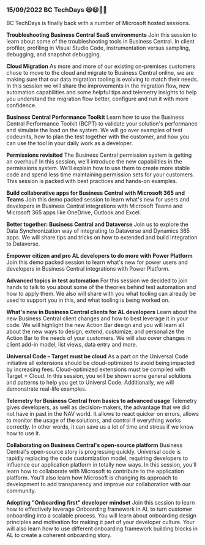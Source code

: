 ### 15/09/2022 BC TechDays 😃😃👏👏
BC TechDays is finally back with a number of Microsoft hosted sessions.

**Troubleshooting Business Central SaaS environments**
Join this session to learn about some of the troubleshooting tools in Business Central. In client profiler, profiling in Visual Studio Code, instrumentation versus sampling, debugging, and snapshot debugging.

**Cloud Migration**
As more and more of our existing on-premises customers chose to move to the cloud and migrate to Business Central online, we are making sure that our data migration tooling is evolving to match their needs. In this session we will share the improvements in the migration flow, new automation capabilities and some helpful tips and telemetry insights to help you understand the migration flow better, configure and run it with more confidence.

**Business Central Performance Toolkit**
Learn how to use the Business Central Performance Toolkit (BCPT) to validate your solution's performance and simulate the load on the system. We will go over examples of test codeunits, how to plan the test together with the customer, and how you can use the tool in your daily work as a developer.

**Permissions revisited**
The Business Central permission system is getting an overhaul! In this session, we’ll introduce the new capabilities in the permissions system. We’ll explain how to use them to create more stable code and spend less time maintaining permission sets for your customers. This session is packed with best practices and hands-on examples.

**Build collaborative apps for Business Central with Microsoft 365 and Teams**
Join this demo packed session to learn what's new for users and developers in Business Central integrations with Microsoft Teams and Microsoft 365 apps like OneDrive, Outlook and Excel.

**Better together: Business Central and Dataverse**
Join us to explore the Data Synchronization way of integrating to Dataverse and Dynamics 365 apps. We will share tips and tricks on how to extended and build integration to Dataverse.

**Empower citizen and pro AL developers to do more with Power Platform**
Join this demo packed session to learn what's new for power users and developers in Business Central integrations with Power Platform.

**Advanced topics in test automation**
For this session we decided to join hands to talk to you about some of the theories behind test automation and how to apply them. We also will share with you what tooling can already be used to support you in this, and what tooling is being worked on.

**What's new in Business Central clients for AL developers**
Learn about the new Business Central client changes and how to best leverage it in your code. We will highlight the new Action Bar design and you will learn all about the new ways to design, extend, customize, and personalize the Action Bar to the needs of your customers. We will also cover changes in client add-in model, list views, data entry and more.

**Universal Code – Target must be cloud**
As a part on the Universal Code initiative all extensions should be cloud-optimized to avoid being impacted by increasing fees. Cloud-optimized extensions must be compiled with Target = Cloud. In this session, you will be shown some general solutions and patterns to help you get to Universl Code. Additionally, we will demonstrate real-life examples.

**Telemetry for Business Central from basics to advanced usage**
Telemetry gives developers, as well as decision-makers, the advantage that we did not have in past in the NAV world. It allows to react quicker on errors, allows to monitor the usage of the solutions, and control if everything works correctly. In other words, it can save us a lot of time and stress if we know how to use it.

**Collaborating on Business Central's open-source platform**
Business Central's open-source story is progressing quickly. Universal code is rapidly replacing the code customization model, requiring developers to influence our application platform in totally new ways. In this session, you’ll learn how to collaborate with Microsoft to contribute to the application platform. You’ll also learn how Microsoft is changing its approach to development to add transparency and improve our collaboration with our community.

**Adopting "Onboarding first" developer mindset**
Join this session to learn how to effectively leverage Onboarding framework in AL to turn customer onboarding into a scalable process. You will learn about onboarding design principles and motivation for making it part of your developer culture. Your will also learn how to use different onboarding framework building blocks in AL to create a coherent onboarding story.
